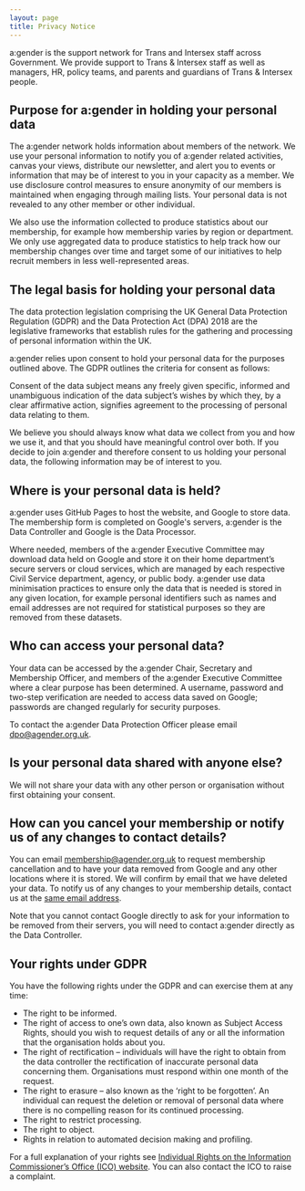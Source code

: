 ```yaml
---
layout: page
title: Privacy Notice
---
```

a:gender is the support network for Trans and Intersex staff across Government. We provide support to Trans & Intersex staff as well as managers, HR, policy teams, and parents and guardians of Trans & Intersex people.

## Purpose for a:gender in holding your personal data

The a:gender network holds information about members of the network. We use your personal information to notify you of a:gender related activities, canvas your views, distribute our newsletter, and alert you to events or information that may be of interest to you in your capacity as a member. We use disclosure control measures to ensure anonymity of our members is maintained when engaging through mailing lists. Your personal data is not revealed to any other member or other individual.

We also use the information collected to produce statistics about our membership, for example how membership varies by region or department. We only use aggregated data to produce statistics to help track how our membership changes over time and target some of our initiatives to help recruit members in less well-represented areas.

## The legal basis for holding your personal data

The data protection legislation comprising the UK General Data Protection Regulation (GDPR) and the Data Protection Act (DPA) 2018 are the legislative frameworks that establish rules for the gathering and processing of personal information within the UK.

a:gender relies upon consent to hold your personal data for the purposes outlined above. The GDPR outlines the criteria for consent as follows:

Consent of the data subject means any freely given specific, informed and unambiguous indication of the data subject’s wishes by which they, by a clear affirmative action, signifies agreement to the processing of personal data relating to them.

We believe you should always know what data we collect from you and how we use it, and that you should have meaningful control over both. If you decide to join a:gender and therefore consent to us holding your personal data, the following information may be of interest to you.

## Where is your personal data is held?

a:gender uses GitHub Pages to host the website, and Google to store data. The membership form is completed on Google's servers, a:gender is the Data Controller and Google is the Data Processor.

Where needed, members of the a:gender Executive Committee may download data held on Google and store it on their home department’s secure servers or cloud services, which are managed by each respective Civil Service department, agency, or public body. a:gender use data minimisation practices to ensure only the data that is needed is stored in any given location, for example personal identifiers such as names and email addresses are not required for statistical purposes so they are removed from these datasets.

## Who can access your personal data?

Your data can be accessed by the a:gender Chair, Secretary and Membership Officer, and members of the a:gender Executive Committee where a clear purpose has been determined. A username, password and two-step verification are needed to access data saved on Google; passwords are changed regularly for security purposes.

To contact the a:gender Data Protection Officer please email <dpo@agender.org.uk>.

## Is your personal data shared with anyone else?

We will not share your data with any other person or organisation without first obtaining your consent.

## How can you cancel your membership or notify us of any changes to contact details?

You can email <membership@agender.org.uk> to request membership cancellation and to have your data removed from Google and any other locations where it is stored. We will confirm by email that we have deleted your data. To notify us of any changes to your membership details, contact us at the [same email address](mailto:membership@agender.org.uk).

Note that you cannot contact Google directly to ask for your information to be removed from their servers, you will need to contact a:gender directly as the Data Controller.

## Your rights under GDPR

You have the following rights under the GDPR and can exercise them at any time:
- The right to be informed.
- The right of access to one’s own data, also known as Subject Access Rights, should you wish to request details of any or all the information that the organisation holds about you.
- The right of rectification – individuals will have the right to obtain from the data controller the rectification of inaccurate personal data concerning them. Organisations must respond within one month of the request.
- The right to erasure – also known as the ‘right to be forgotten’.  An individual can request the deletion or removal of personal data where there is no compelling reason for its continued processing.
- The right to restrict processing.
- The right to object.
- Rights in relation to automated decision making and profiling.

For a full explanation of your rights see [Individual Rights on the Information Commissioner’s Office (ICO) website](https://ico.org.uk/for-organisations/uk-gdpr-guidance-and-resources/individual-rights/individual-rights/). You can also contact the ICO to raise a complaint.
